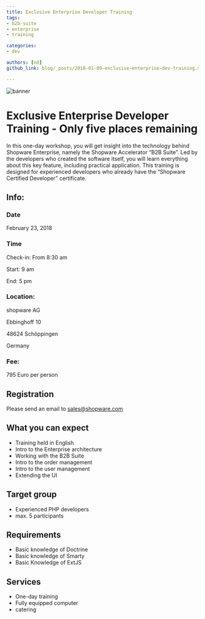 ```yaml
---
title: Exclusive Enterprise Developer Training
tags:
- b2b-suite
- enterprise
- training

categories:
- dev

authors: [nd]
github_link: blog/_posts/2018-01-09-exclusive-enterprise-dev-training.md

---
```


![banner](/blog/img/2017-11-08-exclusive-enterprise-dev-training/banner.png)

# Exclusive Enterprise Developer Training - Only five places remaining

In this one-day workshop, you will get insight into the technology behind Shopware Enterprise, namely the Shopware Accelerator “B2B Suite”. Led by the developers who created the software itself, you will learn everything about this key feature, including practical application. This training is designed for experienced developers who already have the “Shopware Certified Developer” certificate. 

## Info:

### Date
February 23, 2018

### Time
Check-in: From 8:30 am

Start: 9 am

End: 5 pm

### Location:
shopware AG

Ebbinghoff 10 

48624 Schöppingen

Germany 

### Fee:
795 Euro per person

## Registration
Please send an email to sales@shopware.com

## What you can expect
- Training held in English
- Intro to the Enterprise architecture
- Working with the B2B Suite
- Intro to the order management
- Intro to the user management
- Extending the UI

## Target group
- Experienced PHP developers
- max. 5 participants

## Requirements
- Basic knowledge of Doctrine
- Basic knowledge of Smarty
- Basic Knowledge of ExtJS

## Services
- One-day training
- Fully equipped computer
- catering
 
